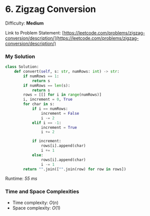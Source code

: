 # 6. Zigzag Conversion

Difficulty: **Medium**

Link to Problem Statement: [https://leetcode.com/problems/zigzag-conversion/description/](https://leetcode.com/problems/zigzag-conversion/description/)

### My Solution

```python
class Solution:
    def convert(self, s: str, numRows: int) -> str:
        if numRows == 1:
            return s
        if numRows == len(s):
            return s
        rows = [[] for i in range(numRows)]
        i, increment = 0, True
        for char in s:
            if i == numRows:
                increment = False
                i -= 2
            elif i == -1:
                increment = True
                i += 2

            if increment:
                rows[i].append(char)
                i += 1
            else:
                rows[i].append(char)
                i -= 1
        return "".join(["".join(row) for row in rows])
```

Runtime: *55 ms*

### Time and Space Complexities

- Time complexity: $O(n)$
- Space complexity: $O(1)$

